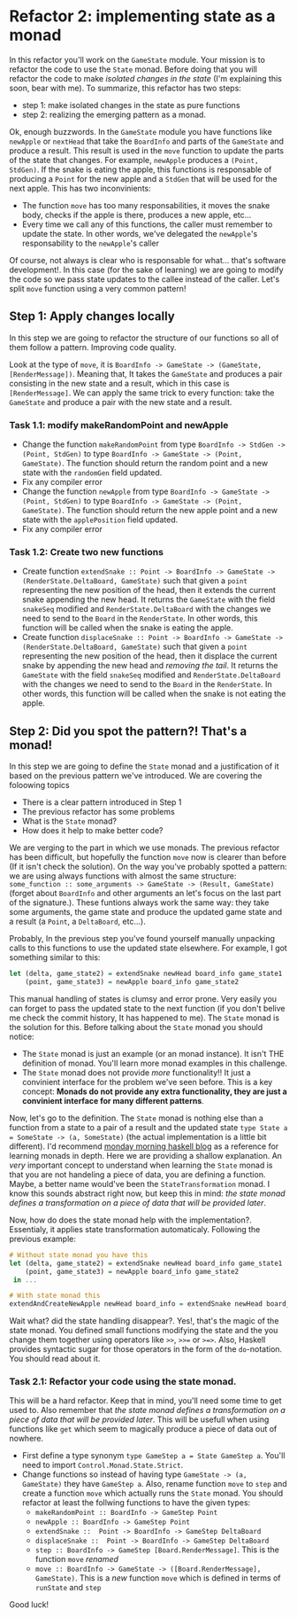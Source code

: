 # Refactor 2: implementing state as a monad

In this refactor you'll work on the `GameState` module. Your mission is to refactor the code to use the `State` monad. Before doing that you will refactor the code to make _isolated changes in the state_ (I'm explaining this soon, bear with me). To summarize, this refactor has two steps:

- step 1: make isolated changes in the state as pure functions
- step 2: realizing the emerging pattern as a monad.

Ok, enough buzzwords. In the `GameState` module you have functions like `newApple` or `nextHead` that take the `BoardInfo` and parts of the `GameState` and produce a result. This result is used in the `move` function to update the parts of the state that changes. For example, `newApple` produces a `(Point, StdGen)`. If the snake is eating the apple, this functions is responsable of producing a `Point` for the new apple and a `StdGen` that will be used for the next apple. This has two inconvinients: 
 
- The function `move` has too many responsabilities, it moves the snake body, checks if the apple is there, produces a new apple, etc...
- Every time we call any of this functions, the caller must remember to update the state. In other words, we've delegated the `newApple`'s responsability to the `newApple`'s caller

Of course, not always is clear who is responsable for what... that's software development!. In this case (for the sake of learning) we are going to modify the code so we pass state updates to the callee instead of the caller. Let's split `move` function using a very common pattern!

## Step 1: Apply changes locally

In this step we are going to refactor the structure of our functions so all of them follow a pattern. Improving code quality.

Look at the type of `move`, it is `BoardInfo -> GameState -> (GameState, [RenderMessage])`. Meaning that, It takes the `GameState` and produces a pair consisting in the new state and a result, which in this case is `[RenderMessage]`. We can apply the same trick to every function: take the `GameState` and produce a pair with the new state and a result.

### Task 1.1: modify makeRandomPoint and newApple

- Change the function `makeRandomPoint` from type `BoardInfo -> StdGen -> (Point, StdGen)` to type `BoardInfo -> GameState -> (Point, GameState)`. The function should return the random point and a new state with the `randomGen` field updated. 
- Fix any compiler error
- Change the function `newApple` from type `BoardInfo -> GameState -> (Point, StdGen)` to type `BoardInfo -> GameState -> (Point, GameState)`. The function should return the new apple point and a new state with the `applePosition` field updated. 
- Fix any compiler error

### Task 1.2: Create two new functions

- Create function `extendSnake :: Point -> BoardInfo -> GameState -> (RenderState.DeltaBoard, GameState)` such that given a `point` representing the new position of the head, then it extends the current snake appending the new head. It returns the `GameState` with the field `snakeSeq` modified and `RenderState.DeltaBoard` with the changes we need to send to the `Board` in the `RenderState`. In other words, this function will be called when the snake is eating the apple. 
- Create function `displaceSnake :: Point -> BoardInfo -> GameState -> (RenderState.DeltaBoard, GameState)` such that given a `point` representing the new position of the head, then it displace the current snake by appending the new head and _removing the tail_. It returns the `GameState` with the field `snakeSeq` modified and `RenderState.DeltaBoard` with the changes we need to send to the `Board` in the `RenderState`. In other words, this function will be called when the snake is not eating the apple. 

## Step 2: Did you spot the pattern?! That's a monad!

In this step we are going to define the `State` monad and a justification of it based on the previous pattern we've introduced. We are covering the foloowing topics

- There is a clear pattern introduced in Step 1
- The previous refactor has some problems
- What is the `State` monad?
- How does it help to make better code? 

We are verging to the part in which we use monads. The previous refactor has been difficult, but hopefully the function `move` now is clearer than before (If it isn't check the solution). On the way you've probably spotted a pattern: we are using always functions with almost the same structure: `some_function :: some_arguments -> GameState -> (Result, GameState)` (forget about `BoardInfo` and other arguments an let's focus on the last part of the signature.). These funtions always work the same way: they take some arguments, the game state and produce the updated game state and a result (a `Point`, a `DeltaBoard`, etc...). 

Probably, In the previous step you've found yourself manually unpacking calls to this functions to use the updated state elsewhere. For example, I got something similar to this:

```haskell
let (delta, game_state2) = extendSnake newHead board_info game_state1
    (point, game_state3) = newApple board_info game_state2
```
This manual handling of states is clumsy and error prone. Very easily you can forget to pass the updated state to the next function (if you don't belive me check the commit history, It has happened to me). The `State` monad is the solution for this. Before talking about the `State` monad you should notice:

- The `State` monad is just an example (or an monad instance). It isn't THE definition of monad. You'll learn more monad examples in this challenge.
- The `State` monad does not provide _more_ functionality!! It just a convinient interface for the problem we've seen before. This is a key concept: **Monads do not provide any extra functionality, they are just a convinient interface for many different patterns**.

Now, let's go to the definition. The `State` monad is nothing else than a function from a state to a pair of a result and the updated state `type State a = SomeState -> (a, SomeState)` (the actual implementation is a little bit different). I'd recommend [monday morning haskell blog](https://mmhaskell.com/monads) as a reference for learning monads in depth. Here we are providing a shallow explanation. An _very_ important concept to understand when learning the `State` monad is that you are not handeling a piece of data, you are defining a function. Maybe, a better name would've been the `StateTransformation` monad. I know this sounds abstract right now, but keep this in mind: _the state monad defines a transformation on a piece of data that will be provided later_.

Now, how do does the state monad help with the implementation?. Essentialy, it applies state transformation automaticaly. Following the previous example:

```haskell
# Without state monad you have this
let (delta, game_state2) = extendSnake newHead board_info game_state1
    (point, game_state3) = newApple board_info game_state2
 in ...

# With state monad this
extendAndCreateNewApple newHead board_info = extendSnake newHead board_info >> newApple board_info >> ...
```

Wait what? did the state handling disappear?. Yes!, that's the magic of the state monad. You defined small functions modifying the state and the you change them together using operators like `>>`, `>>=` or `>=>`. Also, Haskell provides syntactic sugar for those operators in the form of the `do`-notation. You should read about it. 

### Task 2.1: Refactor your code using the state monad.

This will be a hard refactor. Keep that in mind, you'll need some time to get used to. Also remember that _the state monad defines a transformation on a piece of data that will be provided later_. This will be usefull when using functions like `get` which seem to magically produce a piece of data out of nowhere.

- First define a type synonym `type GameStep a = State GameStep a`. You'll need to import `Control.Monad.State.Strict`.
- Change functions so instead of having type `GameState -> (a, GameState)` they have `GameStep a`. Also, rename function `move` to `step` and create a function `move` which actually runs the `State` monad. You should refactor at least the follwing functions to have the given types:
  - `makeRandomPoint :: BoardInfo -> GameStep Point`
  - `newApple :: BoardInfo -> GameStep Point`
  - `extendSnake ::  Point -> BoardInfo -> GameStep DeltaBoard`
  - `displaceSnake ::  Point -> BoardInfo -> GameStep DeltaBoard`
  - `step :: BoardInfo -> GameStep [Board.RenderMessage]`. This is the function `move` _renamed_
  - `move :: BoardInfo -> GameState -> ([Board.RenderMessage], GameState)`. This is a _new_ function `move` which is defined in terms of `runState` and `step`

Good luck!